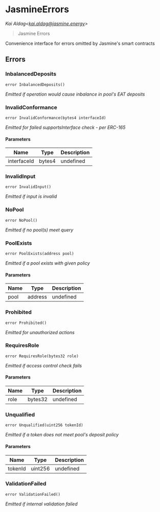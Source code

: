 # JasmineErrors

*Kai Aldag&lt;kai.aldag@jasmine.energy&gt;*

> Jasmine Errors

Convenience interface for errors omitted by Jasmine&#39;s smart contracts





## Errors

### InbalancedDeposits

```solidity
error InbalancedDeposits()
```



*Emitted if operation would cause inbalance in pool&#39;s EAT deposits*


### InvalidConformance

```solidity
error InvalidConformance(bytes4 interfaceId)
```



*Emitted for failed supportsInterface check - per ERC-165*

#### Parameters

| Name | Type | Description |
|---|---|---|
| interfaceId | bytes4 | undefined |

### InvalidInput

```solidity
error InvalidInput()
```



*Emitted if input is invalid*


### NoPool

```solidity
error NoPool()
```



*Emitted if no pool(s) meet query*


### PoolExists

```solidity
error PoolExists(address pool)
```



*Emitted if a pool exists with given policy*

#### Parameters

| Name | Type | Description |
|---|---|---|
| pool | address | undefined |

### Prohibited

```solidity
error Prohibited()
```



*Emitted for unauthorized actions*


### RequiresRole

```solidity
error RequiresRole(bytes32 role)
```



*Emitted if access control check fails*

#### Parameters

| Name | Type | Description |
|---|---|---|
| role | bytes32 | undefined |

### Unqualified

```solidity
error Unqualified(uint256 tokenId)
```



*Emitted if a token does not meet pool&#39;s deposit policy*

#### Parameters

| Name | Type | Description |
|---|---|---|
| tokenId | uint256 | undefined |

### ValidationFailed

```solidity
error ValidationFailed()
```



*Emitted if internal validation failed*



